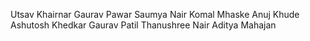 Utsav Khairnar 
Gaurav Pawar
Saumya Nair
Komal Mhaske
Anuj Khude
Ashutosh Khedkar
Gaurav Patil
Thanushree Nair
Aditya Mahajan
